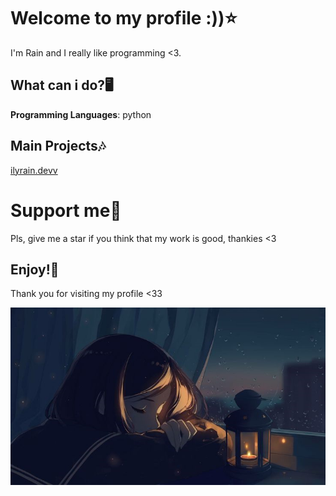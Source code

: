 # Welcome to my profile :))⭐
I'm Rain and I really like programming <3. 

## What can i do?🖥️
**Programming Languages**: python

## Main Projects🎶
[ilyrain.devv](https://ilyrain.devv)

# Support me🧇
Pls, give me a star if you think that my work is good, thankies <3

## Enjoy!🧡
Thank you for visiting my profile <33

![enjoy image](enjoying_life.png)
